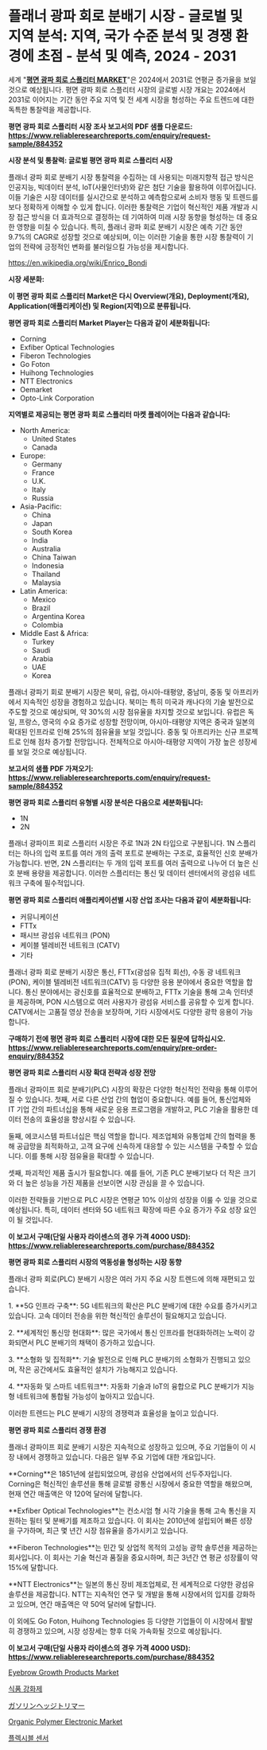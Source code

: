 <p><h1>플래너 광파 회로 분배기 시장 - 글로벌 및 지역 분석: 지역, 국가 수준 분석 및 경쟁 환경에 초점 - 분석 및 예측, 2024 - 2031</h1></p><p>세계 "<strong><a href="https://www.reliableresearchreports.com/planar-lightwave-circuit-splitter-r884352">평면 광파 회로 스플리터 MARKET</a></strong>"은 2024에서 2031로 연평균 증가율을 보일 것으로 예상됩니다. 평면 광파 회로 스플리터 시장의 글로벌 시장 개요는 2024에서 2031로 이어지는 기간 동안 주요 지역 및 전 세계 시장을 형성하는 주요 트렌드에 대한 독특한 통찰력을 제공합니다.</p>
<p><strong>평면 광파 회로 스플리터 시장 조사 보고서의 PDF 샘플 다운로드: <a href="https://www.reliableresearchreports.com/enquiry/request-sample/884352">https://www.reliableresearchreports.com/enquiry/request-sample/884352</a></strong></p>
<p><strong>시장 분석 및 통찰력: 글로벌 평면 광파 회로 스플리터 시장</strong></p>
<p><p>플래너 광파 회로 분배기 시장 통찰력을 수집하는 데 사용되는 미래지향적 접근 방식은 인공지능, 빅데이터 분석, IoT(사물인터넷)와 같은 첨단 기술을 활용하여 이루어집니다. 이들 기술은 시장 데이터를 실시간으로 분석하고 예측함으로써 소비자 행동 및 트렌드를 보다 정확하게 이해할 수 있게 합니다. 이러한 통찰력은 기업이 혁신적인 제품 개발과 시장 접근 방식을 더 효과적으로 결정하는 데 기여하여 미래 시장 동향을 형성하는 데 중요한 영향을 미칠 수 있습니다. 특히, 플래너 광파 회로 분배기 시장은 예측 기간 동안 9.7%의 CAGR로 성장할 것으로 예상되며, 이는 이러한 기술을 통한 시장 통찰력이 기업의 전략에 긍정적인 변화를 불러일으킬 가능성을 제시합니다.</p></p>
<p><a href="%7CAUTHORITHY_DOMAIN_URL%7C">https://en.wikipedia.org/wiki/Enrico_Bondi</a></p>
<p><strong>시장 세분화:</strong></p>
<p><strong>이 평면 광파 회로 스플리터 Market은 다시 Overview(개요), Deployment(개요), Application(애플리케이션) 및 Region(지역)으로 분류됩니다.</strong></p>
<p><strong>평면 광파 회로 스플리터 Market Player는 다음과 같이 세분화됩니다:</strong></p>
<p><ul><li>Corning</li><li>Exfiber Optical Technologies</li><li>Fiberon Technologies</li><li>Go Foton</li><li>Huihong Technologies</li><li>NTT Electronics</li><li>Oemarket</li><li>Opto-Link Corporation</li></ul></p>
<p><strong>지역별로 제공되는 평면 광파 회로 스플리터 마켓 플레이어는 다음과 같습니다:</strong></p>
<p><ul>
    <li>
        North America:
        <ul>
            <li>United States</li>
            <li>Canada</li>
        </ul>
    </li>
    <li>
        Europe:
        <ul>
            <li>Germany</li>
            <li>France</li>
            <li>U.K.</li>
            <li>Italy</li>
            <li>Russia</li>
        </ul>
    </li>
    <li>
        Asia-Pacific:
        <ul>
            <li>China</li>
            <li>Japan</li>
            <li>South Korea</li>
            <li>India</li>
            <li>Australia</li>
            <li>China Taiwan</li>
            <li>Indonesia</li>
            <li>Thailand</li>
            <li>Malaysia</li>
        </ul>
    </li>
    <li>
        Latin America:
        <ul>
            <li>Mexico</li>
            <li>Brazil</li>
            <li>Argentina Korea</li>
            <li>Colombia</li>
        </ul>
    </li>
    <li>
        Middle East & Africa:
        <ul>
            <li>Turkey</li>
            <li>Saudi</li>
            <li>Arabia</li>
            <li>UAE</li>
            <li>Korea</li>
        </ul>
    </li>
    </ul></p>
<p><p>플래너 광파기 회로 분배기 시장은 북미, 유럽, 아시아-태평양, 중남미, 중동 및 아프리카에서 지속적인 성장을 경험하고 있습니다. 북미는 특히 미국과 캐나다의 기술 발전으로 주도할 것으로 예상되며, 약 30%의 시장 점유율을 차지할 것으로 보입니다. 유럽은 독일, 프랑스, 영국의 수요 증가로 성장할 전망이며, 아시아-태평양 지역은 중국과 일본의 확대된 인프라로 인해 25%의 점유율을 보일 것입니다. 중동 및 아프리카는 신규 프로젝트로 인해 점차 증가할 전망입니다. 전체적으로 아시아-태평양 지역이 가장 높은 성장세를 보일 것으로 예상됩니다.</p></p>
<p><strong>보고서의 샘플 PDF 가져오기: <a href="https://www.reliableresearchreports.com/enquiry/request-sample/884352">https://www.reliableresearchreports.com/enquiry/request-sample/884352</a></strong></p>
<p><strong>평면 광파 회로 스플리터 유형별 시장 분석은 다음으로 세분화됩니다:</strong></p>
<p><ul><li>1N</li><li>2N</li></ul></p>
<p><p>플래너 광파이프 회로 스플리터 시장은 주로 1N과 2N 타입으로 구분됩니다. 1N 스플리터는 하나의 입력 포트를 여러 개의 출력 포트로 분배하는 구조로, 효율적인 신호 분배가 가능합니다. 반면, 2N 스플리터는 두 개의 입력 포트를 여러 출력으로 나누어 더 높은 신호 분배 용량을 제공합니다. 이러한 스플리터는 통신 및 데이터 센터에서의 광섬유 네트워크 구축에 필수적입니다.</p></p>
<p><strong>평면 광파 회로 스플리터 애플리케이션별 시장 산업 조사는 다음과 같이 세분화됩니다:</strong></p>
<p><ul><li>커뮤니케이션</li><li>FTTx</li><li>패시브 광섬유 네트워크 (PON)</li><li>케이블 텔레비전 네트워크 (CATV)</li><li>기타</li></ul></p>
<p><p>플래너 광파 회로 분배기 시장은 통신, FTTx(광섬유 집적 회선), 수동 광 네트워크(PON), 케이블 텔레비전 네트워크(CATV) 등 다양한 응용 분야에서 중요한 역할을 합니다. 통신 분야에서는 광신호를 효율적으로 분배하고, FTTx 기술을 통해 고속 인터넷을 제공하며, PON 시스템으로 여러 사용자가 광섬유 서비스를 공유할 수 있게 합니다. CATV에서는 고품질 영상 전송을 보장하며, 기타 시장에서도 다양한 광학 응용이 가능합니다.</p></p>
<p><strong>구매하기 전에 평면 광파 회로 스플리터 시장에 대한 모든 질문에 답하십시오. <a href="https://www.reliableresearchreports.com/enquiry/pre-order-enquiry/884352">https://www.reliableresearchreports.com/enquiry/pre-order-enquiry/884352</a></strong></p>
<p><strong>평면 광파 회로 스플리터 시장 확대 전략과 성장 전망</strong></p>
<p><p>플래너 광파이프 회로 분배기(PLC) 시장의 확장은 다양한 혁신적인 전략을 통해 이루어질 수 있습니다. 첫째, 서로 다른 산업 간의 협업이 중요합니다. 예를 들어, 통신업체와 IT 기업 간의 파트너십을 통해 새로운 응용 프로그램을 개발하고, PLC 기술을 활용한 데이터 전송의 효율성을 향상시킬 수 있습니다.</p><p>둘째, 에코시스템 파트너십은 핵심 역할을 합니다. 제조업체와 유통업체 간의 협력을 통해 공급망을 최적화하고, 고객 요구에 신속하게 대응할 수 있는 시스템을 구축할 수 있습니다. 이를 통해 시장 점유율을 확대할 수 있습니다.</p><p>셋째, 파괴적인 제품 출시가 필요합니다. 예를 들어, 기존 PLC 분배기보다 더 작은 크기와 더 높은 성능을 가진 제품을 선보이면 시장 관심을 끌 수 있습니다.</p><p>이러한 전략들을 기반으로 PLC 시장은 연평균 10% 이상의 성장을 이룰 수 있을 것으로 예상됩니다. 특히, 데이터 센터와 5G 네트워크 확장에 따른 수요 증가가 주요 성장 요인이 될 것입니다.</p></p>
<p><strong>이 보고서 구매(단일 사용자 라이센스의 경우 가격 4000 USD): <a href="https://www.reliableresearchreports.com/purchase/884352">https://www.reliableresearchreports.com/purchase/884352</a></strong></p>
<p><strong>평면 광파 회로 스플리터 시장의 역동성을 형성하는 시장 동향</strong></p>
<p><p>플래너 광파 회로(PLC) 분배기 시장은 여러 가지 주요 시장 트렌드에 의해 재편되고 있습니다. </p><p>1. **5G 인프라 구축**: 5G 네트워크의 확산은 PLC 분배기에 대한 수요를 증가시키고 있습니다. 고속 데이터 전송을 위한 혁신적인 솔루션이 필요해지고 있습니다. </p><p>2. **세계적인 통신망 현대화**: 많은 국가에서 통신 인프라를 현대화하려는 노력이 강화되면서 PLC 분배기의 채택이 증가하고 있습니다.</p><p>3. **소형화 및 집적화**: 기술 발전으로 인해 PLC 분배기의 소형화가 진행되고 있으며, 작은 공간에서도 효율적인 설치가 가능해지고 있습니다.</p><p>4. **자동화 및 스마트 네트워크**: 자동화 기술과 IoT의 융합으로 PLC 분배기가 지능형 네트워크에 통합될 가능성이 높아지고 있습니다. </p><p>이러한 트렌드는 PLC 분배기 시장의 경쟁력과 효율성을 높이고 있습니다.</p></p>
<p><strong>평면 광파 회로 스플리터 경쟁 환경</strong></p>
<p><p>플래너 광파이프 회로 분배기 시장은 지속적으로 성장하고 있으며, 주요 기업들이 이 시장 내에서 경쟁하고 있습니다. 다음은 일부 주요 기업에 대한 개요입니다.</p><p>**Corning**은 1851년에 설립되었으며, 광섬유 산업에서의 선두주자입니다. Corning은 혁신적인 솔루션을 통해 글로벌 광통신 시장에서 중요한 역할을 해왔으며, 현재 연간 매출액은 약 120억 달러에 달합니다.</p><p>**Exfiber Optical Technologies**는 컨소시엄 형 시각 기술을 통해 고속 통신을 지원하는 필터 및 분배기를 제조하고 있습니다. 이 회사는 2010년에 설립되어 빠른 성장을 구가하며, 최근 몇 년간 시장 점유율을 증가시키고 있습니다.</p><p>**Fiberon Technologies**는 민간 및 상업적 목적의 고성능 광학 솔루션을 제공하는 회사입니다. 이 회사는 기술 혁신과 품질을 중요시하며, 최근 3년간 연 평균 성장률이 약 15%에 달합니다.</p><p>**NTT Electronics**는 일본의 통신 장비 제조업체로, 전 세계적으로 다양한 광섬유 솔루션을 제공합니다. NTT는 지속적인 연구 및 개발을 통해 시장에서의 입지를 강화하고 있으며, 연간 매출액은 약 50억 달러에 달합니다.</p><p>이 외에도 Go Foton, Huihong Technologies 등 다양한 기업들이 이 시장에서 활발히 경쟁하고 있으며, 시장 성장세는 향후 더욱 가속화될 것으로 예상됩니다.</p></p>
<p><strong>이 보고서 구매(단일 사용자 라이센스의 경우 가격 4000 USD): <a href="https://www.reliableresearchreports.com/purchase/884352">https://www.reliableresearchreports.com/purchase/884352</a></strong></p>
<p><p><a href="https://github.com/RichRobinson5/Market-Research-Report-List-6/blob/main/eyebrow-growth-products-market.md">Eyebrow Growth Products Market</a></p><p><a href="https://medium.com/@joshuapierce88/%EC%8B%9D%ED%92%88-%EA%B0%95%ED%99%94%EC%A0%9C-%EC%8B%9C%EC%9E%A5%EC%9D%98-%EC%84%B1%EC%9E%A5-%EA%B8%B0%ED%9A%8C%EC%99%80-%EB%8F%84%EC%A0%84-%EA%B3%BC%EC%A0%9C%EB%8A%94-%EB%AC%B4%EC%97%87%EC%9D%B8%EA%B0%80%EC%9A%94-6fcffd625882">식품 강화제</a></p><p><a href="https://medium.com/@novastamm2023/%E3%82%AC%E3%82%BD%E3%83%AA%E3%83%B3%E5%BC%8F%E3%83%98%E3%83%83%E3%82%B8%E3%83%88%E3%83%AA%E3%83%9E%E3%83%BC%E5%B8%82%E5%A0%B4-%E5%B8%82%E5%A0%B4%E3%82%BB%E3%82%B0%E3%83%A1%E3%83%B3%E3%83%86%E3%83%BC%E3%82%B7%E3%83%A7%E3%83%B3-%E5%9C%B0%E7%90%86%E7%9A%84%E9%A0%98%E5%9F%9F-2031%E5%B9%B4%E3%81%BE%E3%81%A7%E3%81%AE%E5%B8%82%E5%A0%B4%E4%BA%88%E6%B8%AC-d339f858bc48">ガソリンヘッジトリマー</a></p><p><a href="https://issuu.com/reportprime-2/docs/organic-polymer-electronic-market-s_ef9552607b8d25">Organic Polymer Electronic Market</a></p><p><a href="https://github.com/sougarounis/Market-Research-Report-List-6/blob/main/45219601304.md">플렉시블 센서</a></p></p>
